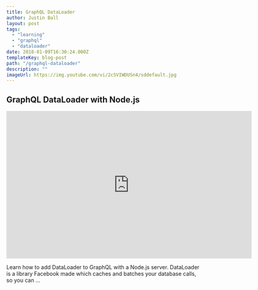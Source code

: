 ```yaml
---
title: GraphQL DataLoader
author: Justin Ball
layout: post
tags:
  - "learning"
  - "graphql"
  - "dataloader"
date: 2018-01-09T16:30:24.000Z
templateKey: blog-post
path: "/graphql-dataloader"
description: ""
imageUrl: https://img.youtube.com/vi/2cSVIWDUSn4/sddefault.jpg
---
```

<div class="youtube-videos video-responsive">
  <div id="2cSVIWDUSn4" class="youtube-video">
    <h2 class="youtube-title">GraphQL DataLoader with Node.js</h2>
    <iframe src="https://www.youtube.com/embed/2cSVIWDUSn4" frameborder="0" width="640" height="385" allowfullscreen>
      <p>Your browser does not support iframes.</p>
    </iframe>
    <p class="youtube-description">Learn how to add DataLoader to GraphQL with a Node.js server. DataLoader is a library Facebook made which caches and batches your database calls, so you can ...</p>
  </div>
</div>
